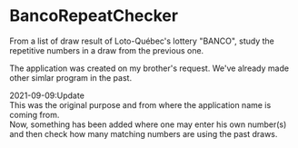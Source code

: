 # BancoRepeatChecker
From a list of draw result of Loto-Québec's lottery "BANCO", study the repetitive numbers in a draw from the previous one.

The application was created on my brother's request.
We've already made other simlar program in the past.

2021-09-09:Update  
This was the original purpose and from where the application name is coming from.  
Now, something has been added where one may enter his own number(s) and then check how many matching numbers are using the past draws.

